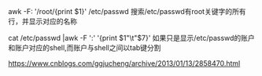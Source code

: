 awk -F: '/root/{print $1}' /etc/passwd 
搜索/etc/passwd有root关键字的所有行，并显示对应的名称

cat /etc/passwd |awk  -F ':'  '{print $1"\t"$7}'
如果只是显示/etc/passwd的账户和账户对应的shell,而账户与shell之间以tab键分割

https://www.cnblogs.com/ggjucheng/archive/2013/01/13/2858470.html